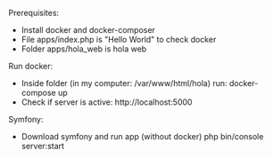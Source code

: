 Prerequisites:
- Install docker and docker-composer
- File apps/index.php is "Hello World" to check docker
- Folder apps/hola_web is hola web

Run docker:
- Inside folder (in my computer: /var/www/html/hola) run: docker-compose up 
- Check if server is active: http://localhost:5000

Symfony:
- Download symfony and run app (without docker) php bin/console server:start